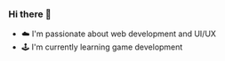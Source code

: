 ### Hi there 👋
- ☁️ I'm passionate about web development and UI/UX 
- 🕹 I'm currently learning game development

<!-- [![Judy's GitHub stats](https://github-readme-stats.vercel.app/api?username=judy-n&theme=dracula)](https://github.com/anuraghazra/github-readme-stats)
<!--
**judy-n/judy-n** is a ✨ _special_ ✨ repository because its `README.md` (this file) appears on your GitHub profile.

Here are some ideas to get you started:

- 🔭 I’m currently working on ...
- 🌱 I’m currently learning ...
- 👯 I’m looking to collaborate on ...
- 🤔 I’m looking for help with ...
- 💬 Ask me about ...
- 📫 How to reach me: ...
- 😄 Pronouns: ...
- ⚡ Fun fact: ...
-->
